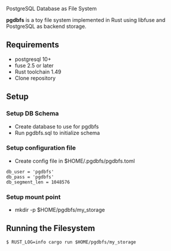 PostgreSQL Database as File System

**pgdbfs** is a toy file system implemented in Rust using libfuse and PostgreSQL as backend storage.

## Requirements
- postgresql 10+
- fuse 2.5 or later
- Rust toolchain 1.49
- Clone repository 

## Setup

### Setup DB Schema

- Create database to use for pgdbfs
- Run pgdbfs.sql to initialize schema

### Setup configuration file

- Create config file in $HOME/.pgdbfs/pgdbfs.toml

```db_host = 'localhost'
db_user = 'pgdbfs'
db_pass = 'pgdbfs'
db_segment_len = 1048576
```
### Setup mount point

- mkdir -p $HOME/pgdbfs/my_storage

## Running the Filesystem
```
$ RUST_LOG=info cargo run $HOME/pgdbfs/my_storage
```
